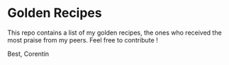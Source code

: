 # Golden Recipes

This repo contains a list of my golden recipes, the ones who received the most praise from my peers. 
Feel free to contribute ! 

Best,
Corentin
